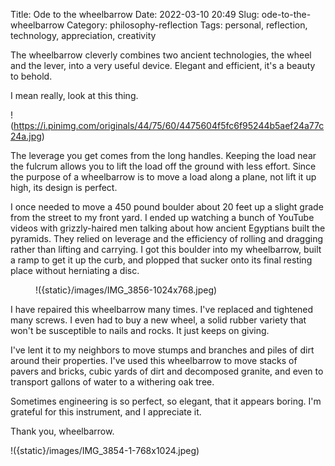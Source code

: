 Title: Ode to the wheelbarrow
Date: 2022-03-10 20:49
Slug: ode-to-the-wheelbarrow
Category: philosophy-reflection
Tags: personal, reflection, technology, appreciation, creativity

The wheelbarrow cleverly combines two ancient technologies, the wheel and the lever, into a very useful device. Elegant and efficient, it's a beauty to behold.

I mean really, look at this thing.

!(https://i.pinimg.com/originals/44/75/60/4475604f5fc6f95244b5aef24a77c24a.jpg)

The leverage you get comes from the long handles. Keeping the load near the fulcrum allows you to lift the load off the ground with less effort. Since the purpose of a wheelbarrow is to move a load along a plane, not lift it up high, its design is perfect. 

I once needed to move a 450 pound boulder about 20 feet up a slight grade from the street to my front yard. I ended up watching a bunch of YouTube videos with grizzly-haired men talking about how ancient Egyptians built the pyramids. They relied on leverage and the efficiency of rolling and dragging rather than lifting and carrying. I got this boulder into my wheelbarrow, built a ramp to get it up the curb, and plopped that sucker onto its final resting place without herniating a disc. 

<figure class="wp-block-image size-large">!({static}/images/IMG_3856-1024x768.jpeg)
</figure>

I have repaired this wheelbarrow many times. I've replaced and tightened many screws. I even had to buy a new wheel, a solid rubber variety that won't be susceptible to nails and rocks. It just keeps on giving.

I've lent it to my neighbors to move stumps and branches and piles of dirt around their properties. I've used this wheelbarrow to move stacks of pavers and bricks, cubic yards of dirt and decomposed granite, and even to transport gallons of water to a withering oak tree. 

Sometimes engineering is so perfect, so elegant, that it appears boring. I'm grateful for this instrument, and I appreciate it. 

Thank you, wheelbarrow.  

!({static}/images/IMG_3854-1-768x1024.jpeg)
